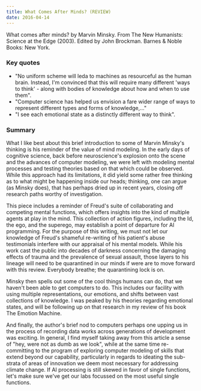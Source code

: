 ```yaml
---
title: What Comes After Minds? (REVIEW)
date: 2016-04-14
---
```


What comes after minds? by Marvin Minsky. From The New Humanists: Science at the Edge (2003). Edited by John Brockman. Barnes & Noble Books: New York. 

### Key quotes

* "No uniform scheme will leda to machines as resourceful as the human
brain. Instead, I'm convinced that this will require many different
'ways to think' - along with bodies of knowledge about how and when to
use them". 
* "Computer science has helped us envision a fare wider range of ways to
represent different types and forms of knowledge,..."
* "I see each emotional state as a distinctly different way to think". 

### Summary

What I like best about this brief introduction to some of Marvin
Minsky's thinking is his reminder of the value of mind modeling. In the
early days of cognitive science, back before neuroscience's explosion
onto the scene and the advances of computer modeling, we were left with
modeling mental processes and testing theories based on that which could
be observed. While this approach had its limitations, it did yield some
rather free thinking as to what might be happening inside our heads;
thinking, one can argue (as Minsky does), that has perhaps dried up in
recent years, closing off research paths worthy of investigation. 

This piece includes a reminder of Freud's suite of collaborating and
competing mental functions, which offers insights into the kind of
multiple agents at play in the mind. This collection of action figures,
including the Id, the ego, and the superego, may establish a point of
departure for AI programming. For the purpose of this writing, we must
not let our knowledge of Freud's shameful re-writing of his patient's
abuse testimonials interfere with our appraisal of his mental models.
While his work cast the public into decades of darkness concerning the
damaging effects of trauma and the prevalence of sexual assault, those
layers to his lineage will need to be quarantined in our minds if were
are to move forward with this review. Everybody breathe; the
quarantining lock is on. 

Minsky then spells out some of the cool things humans can do, that we
haven't been able to get computers to do. This includes our facility
with using multiple representations, our emotions, and shifts between
vast collections of knowledge. I was peaked by his theories regarding
emotional states, and will be following up on that research in my review
of his book The Emotion Machine.

And finally, the author's brief nod to computers perhaps one upping us
in the process of recording data works across generations of development
was exciting. In general, I find myself taking away from this article a
sense of "hey, were not as dumb as we look", while at the same time
re-committing to the program of exploring computer modeling of skills
that extend beyond our capability, particularly in regards to ideating
the sub-strata of areas of innovation we deem most necessary for
addressing climate change. If AI processing is still skewed in favor of
single functions, let's make sure we've get our labs focussed on the
most useful single functions. 
